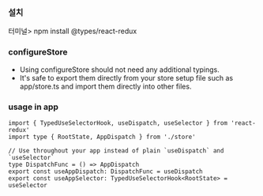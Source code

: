 

### 설치
터미널> npm install @types/react-redux 

### configureStore
- Using configureStore should not need any additional typings.
- It's safe to export them directly from your store setup file such as app/store.ts and import them directly into other files.


### usage in app
```
import { TypedUseSelectorHook, useDispatch, useSelector } from 'react-redux'
import type { RootState, AppDispatch } from './store'

// Use throughout your app instead of plain `useDispatch` and `useSelector`
type DispatchFunc = () => AppDispatch
export const useAppDispatch: DispatchFunc = useDispatch
export const useAppSelector: TypedUseSelectorHook<RootState> = useSelector
```

